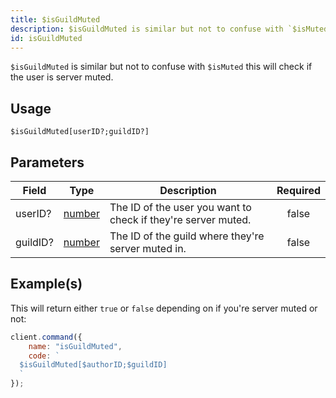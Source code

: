 ```yaml
---
title: $isGuildMuted
description: $isGuildMuted is similar but not to confuse with `$isMuted` this will check if the user is server muted.
id: isGuildMuted
---
```


`$isGuildMuted` is similar but not to confuse with `$isMuted` this will check if the user is server muted.

## Usage

```aoi
$isGuildMuted[userID?;guildID?]
```

## Parameters

| Field    | Type                                                                                              | Description                                                   | Required |
| -------- | ------------------------------------------------------------------------------------------------- | ------------------------------------------------------------- | :------: |
| userID?  | [number](https://developer.mozilla.org/en-US/docs/Web/JavaScript/Reference/Global_Objects/Number) | The ID of the user you want to check if they're server muted. |  false   |
| guildID? | [number](https://developer.mozilla.org/en-US/docs/Web/JavaScript/Reference/Global_Objects/Number) | The ID of the guild where they're server muted in.            |  false   |

## Example(s)

This will return either `true` or `false` depending on if you're server muted or not:

```javascript
client.command({
    name: "isGuildMuted",
    code: `
  $isGuildMuted[$authorID;$guildID]
  `
});
```
